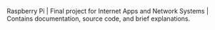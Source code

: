 Raspberry Pi | Final project for Internet Apps and Network Systems | 
Contains documentation, source code, and brief explanations.
